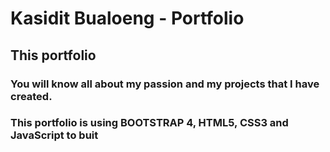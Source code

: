 #  Kasidit Bualoeng - Portfolio #
## This portfolio ##
### You will know all about my passion and my projects that I have created. 
### This portfolio is using BOOTSTRAP 4, HTML5, CSS3 and JavaScript to buit
